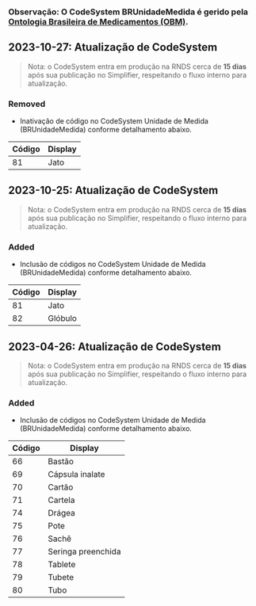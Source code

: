 ### **Observação**: O CodeSystem BRUnidadeMedida é gerido pela [Ontologia Brasileira de Medicamentos (OBM)](https://portal-obm.saude.gov.br/panel/main).

## 2023-10-27: Atualização de CodeSystem

> Nota: o CodeSystem entra em produção na RNDS cerca de **15 dias** após sua publicação no Simplifier, respeitando o fluxo interno para atualização.

### Removed

- Inativação de código no CodeSystem Unidade de Medida (BRUnidadeMedida) conforme detalhamento abaixo.

| Código | Display |
| ------ | ------- |
| 81     | Jato    |

## 2023-10-25: Atualização de CodeSystem

> Nota: o CodeSystem entra em produção na RNDS cerca de **15 dias** após sua publicação no Simplifier, respeitando o fluxo interno para atualização.

### Added

- Inclusão de códigos no CodeSystem Unidade de Medida (BRUnidadeMedida) conforme detalhamento abaixo.

| Código | Display |
| ------ | ------- |
| 81     | Jato    |
| 82     | Glóbulo |

## 2023-04-26: Atualização de CodeSystem

> Nota: o CodeSystem entra em produção na RNDS cerca de **15 dias** após sua publicação no Simplifier, respeitando o fluxo interno para atualização.

### Added

- Inclusão de códigos no CodeSystem Unidade de Medida (BRUnidadeMedida) conforme detalhamento abaixo.

| Código | Display            |
| ------ | ------------------ |
| 66     | Bastão             |
| 69     | Cápsula inalate    |
| 70     | Cartão             |
| 71     | Cartela            |
| 74     | Drágea             |
| 75     | Pote               |
| 76     | Sachê              |
| 77     | Seringa preenchida |
| 78     | Tablete            |
| 79     | Tubete             |
| 80     | Tubo               |
